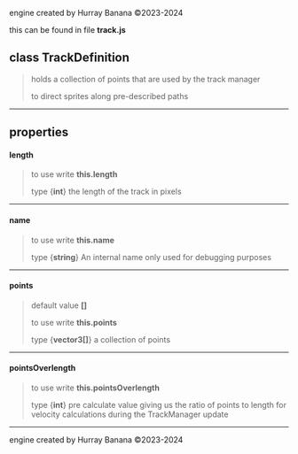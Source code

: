 engine created by Hurray Banana &copy;2023-2024

this can be found in file **track.js**
## class TrackDefinition
> holds a collection of points that are used by the track manager
> 
> to direct sprites along pre-described paths
> 
> 

---

## properties
#### length
> to use write **this.length**
> 
> 
> type {**int**} the length of the track in pixels
> 
> 

---

#### name
> to use write **this.name**
> 
> 
> type {**string**} An internal name only used for debugging purposes
> 
> 

---

#### points
> default value **[]**
> 
> to use write **this.points**
> 
> 
> type {**vector3[]**} a collection of points
> 
> 

---

#### pointsOverlength
> to use write **this.pointsOverlength**
> 
> 
> type {**int**} pre calculate value giving us the ratio of points to length for velocity calculations during the TrackManager update
> 
> 

---

engine created by Hurray Banana &copy;2023-2024
